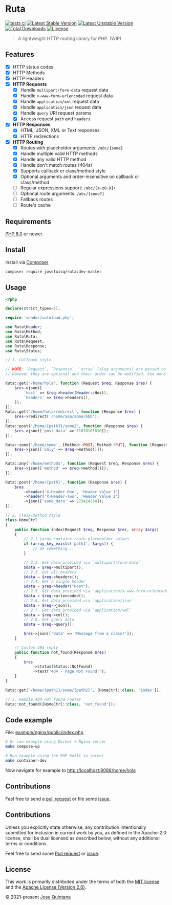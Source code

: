 # Ruta

[![tests ci](https://github.com/joseluisq/ruta/actions/workflows/tests.yml/badge.svg?branch=master)](https://github.com/joseluisq/ruta/actions/workflows/tests.yml) [![Latest Stable Version](https://poser.pugx.org/joseluisq/ruta/version)](https://packagist.org/packages/joseluisq/ruta) [![Latest Unstable Version](https://poser.pugx.org/joseluisq/ruta/v/unstable)](//packagist.org/packages/joseluisq/ruta) [![Total Downloads](https://poser.pugx.org/joseluisq/ruta/downloads)](https://packagist.org/packages/joseluisq/ruta) [![License](https://poser.pugx.org/joseluisq/ruta/license)](https://packagist.org/packages/joseluisq/ruta)

> A lightweight HTTP routing library for PHP. (WIP)

## Features

- [x] HTTP status codes
- [x] HTTP Methods
- [x] HTTP Headers
- [x] **HTTP Requests**
  - [x] Handle `multipart/form-data` request data
  - [x] Handle `x-www-form-urlencoded` request data
  - [x] Handle `application/xml` request data
  - [x] Handle `application/json` request data
  - [x] Handle `query` URI request params
  - [x] Access request `path` and `headers`
- [x] **HTTP Responses**
  - [x] HTML, JSON, XML or Text responses
  - [x] HTTP redirections
- [x] **HTTP Routing**
  - [x] Routes with placeholder arguments: `/abc/{some}`
  - [x] Handle multiple valid HTTP methods
  - [x] Handle any valid HTTP method
  - [x] Handle don't match routes (404s)
  - [x] Supports callback or class/method style
  - [x] Optional arguments and order-insensitive on callback or class/method
  - [ ] Regular expressions support: `/abc/[a-z0-9]+`
  - [ ] Optional route arguments: `/abc/{some?}`
  - [ ] Fallback routes
  - [ ] Route's cache

## Requirements

[PHP 8.0](https://www.php.net/releases/8.0/en.php) or newer.

## Install

Install via [Composer](https://packagist.org/packages/joseluisq/ruta)

```sh
composer require joseluisq/ruta:dev-master
```

## Usage

```php
<?php

declare(strict_types=1);

require 'vendor/autoload.php';

use Ruta\Header;
use Ruta\Method;
use Ruta\Ruta;
use Ruta\Request;
use Ruta\Response;
use Ruta\Status;

// 1. Callback style

// NOTE: `Request`, `Response`, `array` (slug arguments) are passed to the callback.
// However they are optional and their order can be modified. See more examples below.

Ruta::get('/home/hola', function (Request $req, Response $res) {
    $res->json([
        'host' => $req->header(Header::Host),
        'headers' => $req->headers(),
    ]);
});
Ruta::get('/home/hola/redirect', function (Response $res) {
    $res->redirect('/home/aaa/some/bbb');
});
Ruta::post('/home/{path3}/some2', function (Response $res) {
    $res->json(['post_data' => 11010101010]);
});

Ruta::some('/home/some', [Method::POST, Method::PUT], function (Request $req, Response $res) {
    $res->json(['only' => $req->method()]);
});

Ruta::any('/home/methods', function (Request $req, Response $res) {
    $res->json(['method' => $req->method()]);
});

Ruta::post('/home/{path}', function (Response $res) {
    $res
        ->header('X-Header-One', 'Header Value 1')
        ->header('X-Header-Two', 'Header Value 2')
        ->json(['some_data' => 223424234]);
});

// 2. class/method style
class HomeCtrl
{
    public function index(Request $req, Response $res, array $args)
    {
        // 2.1 $args contains route placeholder values
        if (array_key_exists('path1', $args)) {
            // do something...
        }

        // 2.2. Get data provided via `multipart/form-data` 
        $data = $req->multipart();
        // 2.3. Get all headers
        $data = $req->headers();
        // 2.4. Get a single header
        $data = $req->header("Host");
        // 2.5. Get data provided via `application/x-www-form-urlencoded` 
        $data = $req->urlencoded();
        // 2.6. Get data provided via `application/json`
        $data = $req->json();
        // 2.7. Get data provided via `application/xml`
        $data = $req->xml();
        // 2.8. Get query data
        $data = $req->query();

        $res->json(['data' => 'Message from a class!']);
    }

    // Custom 404 reply
    public function not_found(Response $res)
    {
        $res
            ->status(Status::NotFound)
            ->text("404 - Page Not Found!");
    }
}

Ruta::get('/home/{path1}/some/{path2}', [HomeCtrl::class, 'index']);

// 3. Handle 404 not found routes
Ruta::not_found([HomeCtrl::class, 'not_found']);
```

## Code example

File: [example/nginx/public/index.php](example/nginx/public/index.php)

```sh
# Or run example using Docker + Nginx server
make compose-up
```

```sh
# Run example using the PHP built-in server
make container-dev
```

Now navigate for example to [http://localhost:8088/home/hola](http://localhost:8088/home/hola)

## Contributions

Feel free to send a [pull request](https://github.com/joseluisq/ruta/pulls) or file some [issue](https://github.com/joseluisq/ruta/issues).

## Contributions

Unless you explicitly state otherwise, any contribution intentionally submitted for inclusion in current work by you, as defined in the Apache-2.0 license, shall be dual licensed as described below, without any additional terms or conditions.

Feel free to send some [Pull request](https://github.com/joseluisq/ruta/pulls) or [issue](https://github.com/joseluisq/ruta/issues).

## License

This work is primarily distributed under the terms of both the [MIT license](LICENSE-MIT) and the [Apache License (Version 2.0)](LICENSE-APACHE).

© 2021-present [Jose Quintana](https://git.io/joseluisq)
